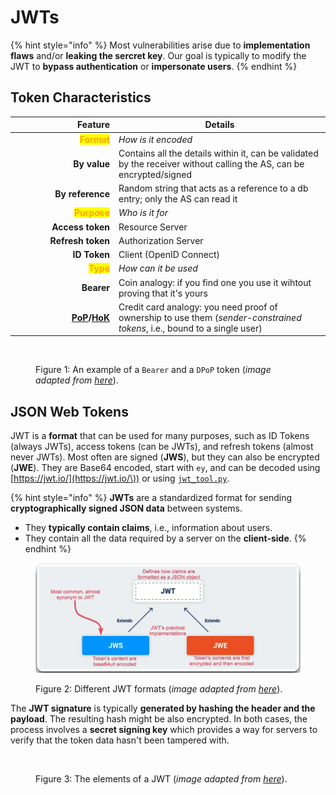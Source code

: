 # JWTs

{% hint style="info" %}
Most vulnerabilities arise due to **implementation flaws** and/or **leaking the sercret key**. Our goal is typically to modify the JWT to **bypass authentication** or **impersonate users**.
{% endhint %}

## Token Characteristics

<table><thead><tr><th width="152" align="right">Feature</th><th>Details</th></tr></thead><tbody><tr><td align="right"><mark style="color:orange;"><strong>Format</strong></mark></td><td><em>How is it encoded</em></td></tr><tr><td align="right"><strong>By value</strong> </td><td>Contains all the details within it, can be validated by the receiver without calling the AS, can be encrypted/signed</td></tr><tr><td align="right"><strong>By reference</strong></td><td>Random string that acts as a reference to a db entry; only the AS can read it</td></tr><tr><td align="right"><mark style="color:orange;"><strong>Purpose</strong></mark></td><td><em>Who is it for</em></td></tr><tr><td align="right"><strong>Access token</strong></td><td>Resource Server</td></tr><tr><td align="right"><strong>Refresh token</strong></td><td>Authorization Server</td></tr><tr><td align="right"><strong>ID Token</strong> </td><td>Client (OpenID Connect)</td></tr><tr><td align="right"><mark style="color:orange;"><strong>Type</strong></mark></td><td><em>How can it be used</em></td></tr><tr><td align="right"><strong>Bearer</strong> </td><td>Coin analogy: if you find one you use it wihtout proving that it's yours</td></tr><tr><td align="right"> <a data-footnote-ref href="#user-content-fn-1"><strong>PoP</strong></a><strong>/</strong><a data-footnote-ref href="#user-content-fn-2"><strong>HoK</strong></a></td><td>Credit card analogy: you need proof of ownership to use them (<em>sender-constrained tokens</em>, i.e., bound to a single user)</td></tr></tbody></table>

<figure><img src="../../../../../.gitbook/assets/token_types.avif" alt=""><figcaption><p>Figure 1: An example of a <code>Bearer</code> and a <code>DPoP</code> token (<em>image adapted from</em> <a href="https://www.apisecuniversity.com/courses/api-authentication"><em>here</em></a>).</p></figcaption></figure>

## JSON Web Tokens

JWT is a **format** that can be used for many purposes, such as ID Tokens (always JWTs), access tokens (can be JWTs), and refresh tokens (almost never JWTs). Most often are signed (**JWS**), but they can also be encrypted (**JWE**). They are Base64 encoded, start with `ey`, and can be decoded using [https://jwt.io/](https://jwt.io/\)) or using [`jwt_tool.py`](https://github.com/ticarpi/jwt_tool).

{% hint style="info" %}
**JWTs** are a standardized format for sending **cryptographically signed JSON data** between systems.&#x20;

* They **typically contain claims**, i.e., information about users.
* They contain all the data required by a server on the **client-side**.
{% endhint %}

<figure><img src="../../../../../.gitbook/assets/jwt_formats.png" alt=""><figcaption><p>Figure 2: Different JWT formats (<em>image adapted from</em> <a href="https://portswigger.net/web-security/jwt"><em>here</em></a>).</p></figcaption></figure>

The **JWT signature** is typically **generated by hashing the header and the payload**. The resulting hash might be also encrypted. In both cases, the process involves a **secret signing key** which provides a way for servers to verify that the token data hasn't been tampered with.

<figure><img src="../../../../../.gitbook/assets/jwt_structure.avif" alt="" width="563"><figcaption><p>Figure 3: The elements of a JWT (<em>image adapted from</em> <a href="https://www.apisecuniversity.com/courses/api-authentication"><em>here</em></a>).</p></figcaption></figure>

[^1]: **Proof of Possession**

[^2]: **Holder of Key**
